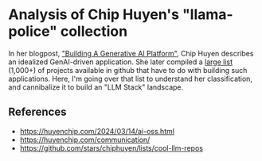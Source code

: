 # Analysis of Chip Huyen's "llama-police" collection

In her blogpost, ["Building A Generative AI Platform"](https://huyenchip.com//2024/07/25/genai-platform.html),  Chip Huyen describes an idealized GenAI-driven application.  She later compiled a [large list](https://huyenchip.com/llama-police.html) (1,000+) of projects available in github that have to do with building such applications.  Here, I'm going over that list to understand her classification, and cannibalize it to build an "LLM Stack" landscape.

## References

* https://huyenchip.com/2024/03/14/ai-oss.html
* https://huyenchip.com/communication/
* https://github.com/stars/chiphuyen/lists/cool-llm-repos
